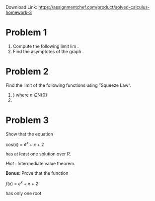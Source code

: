 Download Link: https://assignmentchef.com/product/solved-calculus-homework-3
<br>
<h1>Problem 1</h1>

<ol>

 <li>Compute the following limit lim .</li>

 <li>Find the asymptotes of the graph .</li>

</ol>

<h1>Problem 2</h1>




Find the limit of the following functions using ”Squeeze Law”.

<ol>

 <li>) where <em>n </em>∈N{0}</li>

 <li></li>

</ol>

<h1>Problem 3</h1>




Show that the equation

cos(<em>x</em>) = <em>e<sup>x </sup></em>+ <em>x </em>+ 2

has at least one solution over R.

<em>Hint </em>: Intermediate value theorem.

<strong>Bonus</strong>: Prove that the function

<em>f</em>(<em>x</em>) = <em>e<sup>x </sup></em>+ <em>x </em>+ 2

has only one root